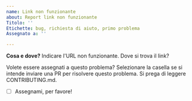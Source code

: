 ```yaml
---
name: Link non funzionante
about: Report link non funzionante
Titolo: ''
Etichette: bug, richiesta di aiuto, primo problema
Assegnato a: ''

---
```


**Cosa e dove?**
Indicare l'URL non funzionante. Dove si trova il link?

Volete essere assegnati a questo problema?
Selezionare la casella se si intende inviare una PR per risolvere questo problema. Si prega di leggere CONTRIBUTING.md.
- [ ] Assegnami, per favore!
